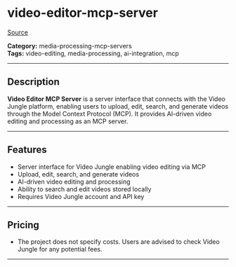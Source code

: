 # video-editor-mcp-server

[Source](https://mcp.so/server/video-editing-mcp)

**Category:** media-processing-mcp-servers  
**Tags:** video-editing, media-processing, ai-integration, mcp

---

## Description

**Video Editor MCP Server** is a server interface that connects with the Video Jungle platform, enabling users to upload, edit, search, and generate videos through the Model Context Protocol (MCP). It provides AI-driven video editing and processing as an MCP server.

---

## Features

- Server interface for Video Jungle enabling video editing via MCP
- Upload, edit, search, and generate videos
- AI-driven video editing and processing
- Ability to search and edit videos stored locally
- Requires Video Jungle account and API key

---

## Pricing

- The project does not specify costs. Users are advised to check Video Jungle for any potential fees.

---

